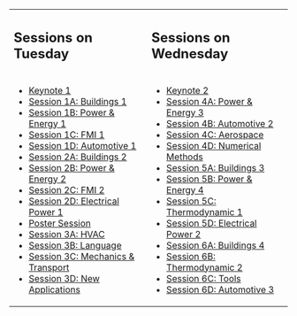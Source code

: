 <table><tr><td><h2>Sessions on Tuesday</h2></td><td><h2>Sessions on Wednesday</h2></td></tr>
<tr><td>
<ul>
<li><a href="sessions/sessionK1.html">Keynote 1</a></li>
<li><a href="sessions/session1A.html">Session 1A: Buildings 1</a></li>
<li><a href="sessions/session1B.html">Session 1B: Power &amp; Energy 1</a></li>
<li><a href="sessions/session1C.html">Session 1C: FMI 1</a></li>
<li><a href="sessions/session1D.html">Session 1D: Automotive 1</a></li>
<li><a href="sessions/session2A.html">Session 2A: Buildings 2</a></li>
<li><a href="sessions/session2B.html">Session 2B: Power &amp; Energy 2</a></li>
<li><a href="sessions/session2C.html">Session 2C: FMI 2</a></li>
<li><a href="sessions/session2D.html">Session 2D: Electrical Power 1</a></li>
<li><a href="sessions/sessionP.html">Poster Session</a></li>
<li><a href="sessions/session3A.html">Session 3A: HVAC</a></li>
<li><a href="sessions/session3B.html">Session 3B: Language</a></li>
<li><a href="sessions/session3C.html">Session 3C: Mechanics &amp; Transport</a></li>
<li><a href="sessions/session3D.html">Session 3D: New Applications</a></li>
</ul>
</td>
<td>
<ul>
<li><a href="sessions/sessionK2.html">Keynote 2</a></li>
<li><a href="sessions/session4A.html">Session 4A: Power &amp; Energy 3</a></li>
<li><a href="sessions/session4B.html">Session 4B: Automotive 2</a></li>
<li><a href="sessions/session4C.html">Session 4C: Aerospace</a></li>
<li><a href="sessions/session4D.html">Session 4D: Numerical Methods</a></li>
<li><a href="sessions/session5A.html">Session 5A: Buildings 3</a></li>
<li><a href="sessions/session5B.html">Session 5B: Power &amp; Energy 4</a></li>
<li><a href="sessions/session5C.html">Session 5C: Thermodynamic 1</a></li>
<li><a href="sessions/session5D.html">Session 5D: Electrical Power 2</a></li>
<li><a href="sessions/session6A.html">Session 6A: Buildings 4</a></li>
<li><a href="sessions/session6B.html">Session 6B: Thermodynamic 2</a></li>
<li><a href="sessions/session6C.html">Session 6C: Tools</a></li>
<li><a href="sessions/session6D.html">Session 6D: Automotive 3</a></li>
</ul>
</td></tr></table>